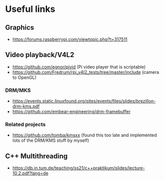 # Useful links

## Graphics

- https://forums.raspberrypi.com/viewtopic.php?t=317511

## Video playback/V4L2

- https://github.com/egnor/pivid (Pi video player that is scriptable)
- https://github.com/Fredrum/rpi_v4l2_tests/tree/master/include (camera to OpenGL)

### DRM/MKS

- https://events.static.linuxfound.org/sites/events/files/slides/brezillon-drm-kms.pdf
- https://github.com/embear-engineering/drm-framebuffer

### Related projects

- https://github.com/tomba/kmsxx (found this too late and implemented lots of the DRM/KMS stuff by myself)

## C++ Multithreading

-   https://db.in.tum.de/teaching/ss21/c++praktikum/slides/lecture-10.2.pdf?lang=de
